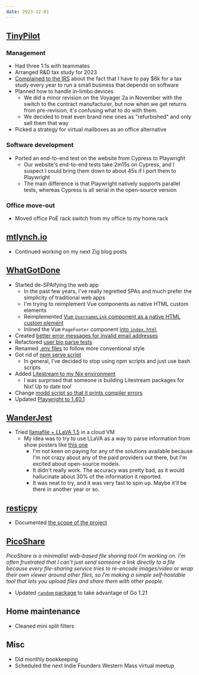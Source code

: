 ```yaml
---
date: 2023-12-01
---
```


## [TinyPilot](https://tinypilotkvm.com)

### Management

- Had three 1:1s with teammates
- Arranged R&D tax study for 2023
- [Complained to the IRS](https://www.regulations.gov/comment/IRS-2023-0040-0526) about the fact that I have to pay $6k for a tax study every year to run a small business that depends on software
- Planned how to handle in-limbo devices
  - We did a minor revision on the Voyager 2a in November with the switch to the contract manufacturer, but now when we get returns from pre-revision, it's confusing what to do with them.
  - We decided to treat even brand new ones as "refurbished" and only sell them that way
- Picked a strategy for virtual mailboxes as an office alternative

### Software development

- Ported an end-to-end test on the website from Cypress to Playwright
  - Our website's end-to-end tests take 2m15s on Cypress, and I suspect I could bring them down to about 45s if I port them to Playwright
  - The main difference is that Playwright natively supports parallel tests, whereas Cypress is all serial in the open-source version

### Office move-out

- Moved office PoE rack switch from my office to my home rack

## [mtlynch.io](https://mtlynch.io)

- Continued working on my next Zig blog posts

## [WhatGotDone](https://whatgotdone.com)

- Started de-SPAifying the web app
  - In the past few years, I've really regretted SPAs and much prefer the simplicity of traditional web apps
  - I'm trying to reimplement Vue components as native HTML custom elements
  - Reimplemented [Vue `UsernameLink` component as a native HTML custom element](https://github.com/mtlynch/whatgotdone/pull/898)
  - Inlined the Vue `PageFooter` component [into `index.html`](https://github.com/mtlynch/whatgotdone/pull/904)
- Created [better error messages for invalid email addresses](https://github.com/mtlynch/whatgotdone/pull/896)
- Refactored [user bio parse tests](https://github.com/mtlynch/whatgotdone/pull/897)
- Renamed [.env files](https://github.com/mtlynch/whatgotdone/pull/902) to follow more conventional style
- Got rid of [npm serve script](https://github.com/mtlynch/whatgotdone/pull/899)
  - In general, I've decided to stop using npm scripts and just use bash scripts
- Added [Litestream to my Nix environment](https://github.com/mtlynch/whatgotdone/pull/906)
  - I was surprised that someone is building Litestream packages for Nix! Up to date too!
- Change [modd script so that it prints compiler errors](https://github.com/mtlynch/whatgotdone/pull/903)
- Updated [Playwright to 1.40.1](https://github.com/mtlynch/whatgotdone/pull/909)

## [WanderJest](https://wanderjest.com)

- Tried [llamafile + LLaVA 1.5](https://simonwillison.net/2023/Nov/29/llamafile/) in a cloud VM
  - My idea was to try to use LLaVA as a way to parse information from show posters like [this one](CkZE.webp)
    - I'm not keen on paying for any of the solutions available because I'm not crazy about any of the paid providers out there, but I'm excited about open-source models.
    - It didn't really work. The accuracy was pretty bad, as it would hallucinate about 30% of the information it reported.
    - It was neat to try, and it was very fast to spin up. Maybe it'll be there in another year or so.

## [resticpy](https://github.com/mtlynch/resticpy)

- Documented [the scope of the project](https://github.com/mtlynch/resticpy/pull/140)

## [PicoShare](https://pico.rocks)

_PicoShare is a minimalist web-based file sharing tool I’m working on. I’m often frustrated that I can’t just send someone a link directly to a file because every file-sharing service tries to re-encode images/video or wrap their own viewer around other files, so I’m making a simple self-hostable tool that lets you upload files and share them with other people._

- Updated [`random` package](https://github.com/mtlynch/picoshare/pull/519) to take advantage of Go 1.21

## Home maintenance

- Cleaned mini split filters

## Misc

- Did monthly bookkeeping
- Scheduled the next Indie Founders Western Mass virtual meetup
